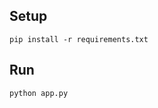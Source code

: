 <div align="justify">

## Setup

```batch
pip install -r requirements.txt
```

## Run

```batch
python app.py
```

</div>